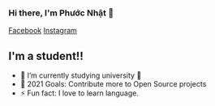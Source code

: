 ### Hi there, I'm Phước Nhật 👋

[Facebook](https://www.facebook.com/PhuocNhatdeptraithongminhsiengnanghihi/)
[Instagram](https://www.instagram.com/doanphuocnhat020/)

## I'm a student!!

- 🌱 I’m currently studying university 🤣
- 🥅 2021 Goals: Contribute more to Open Source projects
- ⚡ Fun fact: I love to learn language.
